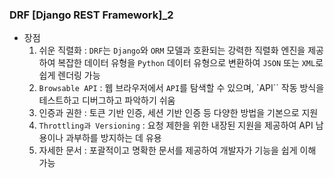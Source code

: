 ### DRF [Django REST Framework]_2
- 장점
  1. 쉬운 직렬화 : `DRF`는 `Django`와 `ORM` 모델과 호환되는 강력한 직렬화 엔진을 제공하여 복잡한 데이터 유형을 `Python` 데이터 유형으로 변환하여 `JSON` 또는 `XML`로 쉽게 렌더링 가능
  2. `Browsable API` : 웹 브라우저에서 `API`를 탐색할 수 있으며, `API`` 작동 방식을 테스트하고 디버그하고 파악하기 쉬움
  3. 인증과 권한 : 토큰 기반 인증, 세션 기반 인증 등 다양한 방법을 기본으로 지원
  4. `Throttling과 Versioning` : 요청 제한을 위한 내장된 지원을 제공하여 API 남용이나 과부하를 방지하는 데 유용
  5. 자세한 문서 : 포괄적이고 명확한 문서를 제공하여 개발자가 기능을 쉽게 이해 가능